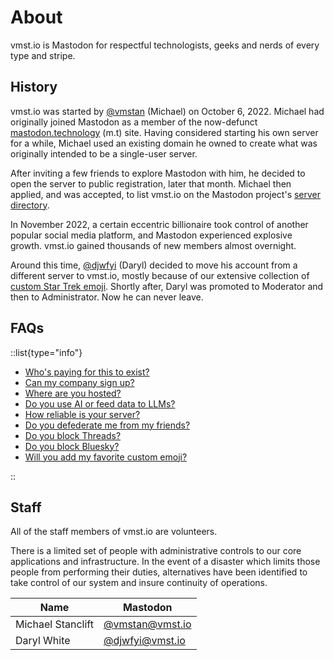 # About

vmst.io is Mastodon for respectful technologists, geeks and nerds of every type and stripe.

## History

vmst.io was started by [@vmstan](https://vmst.io/@vmstan) (Michael) on October 6, 2022.
Michael had originally joined Mastodon as a member of the now-defunct [mastodon.technology](https://ashfurrow.com/blog/mastodon-technology-shutdown/) (m.t) site.
Having considered starting his own server for a while, Michael used an existing domain he owned to create what was originally intended to be a single-user server.

After inviting a few friends to explore Mastodon with him, he decided to open the server to public registration, later that month.
Michael then applied, and was accepted, to list vmst.io on the Mastodon project's [server directory](https://joinmastodon.org/servers).

In November 2022, a certain eccentric billionaire took control of another popular social media platform, and Mastodon experienced explosive growth.
vmst.io gained thousands of new members almost overnight.

Around this time, [@djwfyi](https://vmst.io/@djwfyi) (Daryl) decided to move his account from a different server to vmst.io, mostly because of our extensive collection of [custom Star Trek emoji](/about/emoji).
Shortly after, Daryl was promoted to Moderator and then to Administrator.
Now he can never leave.

## FAQs

::list{type="info"}

- [Who's paying for this to exist?](/funding)
- [Can my company sign up?](/rules/brands)
- [Where are you hosted?](/infrastructure)
- [Do you use AI or feed data to LLMs?](/about/ai)
- [How reliable is your server?](/infrastructure/monitoring)
- [Do you defederate me from my friends?](/about/federation)
- [Do you block Threads?](/about/threads)
- [Do you block Bluesky?](/about/bridges#bluesky)
- [Will you add my favorite custom emoji?](/about/emoji)

::

## Staff

All of the staff members of vmst.io are volunteers.

There is a limited set of people with administrative controls to our core applications and infrastructure.
In the event of a disaster which limits those people from performing their duties, alternatives have been identified to take control of our system and insure continuity of operations.

| Name            | Mastodon                 |
|-----------------|-------------------------------|
| Michael Stanclift | [@vmstan@vmst.io](https://vmst.io/@vmstan) |
| Daryl White     | [@djwfyi@vmst.io](https://vmst.io/@djwfyi) |

<a rel="me" href="https://vmst.io/@vmstan"></a>
<a rel="me" href="https://vmst.io/@djwfyi"></a>
